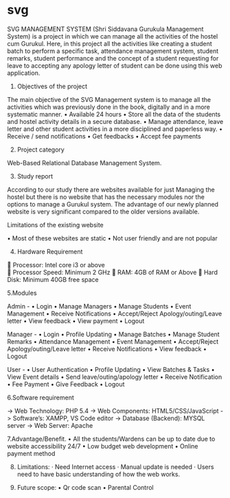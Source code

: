 # svg
SVG MANAGEMENT SYSTEM (Shri Siddavana Gurukula Management System) is a project in which we can manage all the activities of the hostel cum Gurukul. Here, in this project all the activities like creating a student batch to perform a specific task, attendance management system, student remarks, student performance and the concept of a student requesting for leave to accepting any apology letter of student can be done using this web application.


1.	Objectives of the project   

The main objective of the SVG Management system is to manage all the activities which was previously done in the book, digitally and in a more systematic manner.
•	Available 24 hours
•	Store all the data of the students and hostel activity details in a secure database.
•	Manage attendance, leave letter and other student activities in a more disciplined and paperless way.
•	Receive / send notifications
•	Get feedbacks
•	Accept fee payments

2.	Project category

Web-Based Relational Database Management System. 


3.	Study report

According to our study there are websites available for just Managing the hostel but there is no website that has the necessary modules nor the options to manage a Gurukul system. The advantage of our newly planned website is very significant compared to the older versions available. 

Limitations of the existing website

•	Most of these websites are static 
•	Not user friendly and are not popular

4.	Hardware Requirement

	Processor: Intel core i3 or above  
	Processor Speed: Minimum 2 GHz 
	RAM: 4GB of RAM or Above 
	Hard Disk: Minimum 40GB free space


5.Modules

Admin -
•	Login 
•	Manage Managers
•	Manage Students
•	Event Management
•	Receive Notifications 
•	Accept/Reject Apology/outing/Leave letter
•	View feedback
•	View payment
•	Logout


Manager -
•	Login 
•	Profile Updating
•	Manage Batches
•	Manage Student Remarks
•	Attendance Management
•	Event Management
•	Accept/Reject Apology/outing/Leave letter
•	Receive Notifications 
•	View feedback
•	Logout

User -
•	User Authentication
•	Profile Updating
•	View Batches & Tasks
•	View Event details
•	Send leave/outing/apology letter 
•	Receive Notification
•	Fee Payment
•	Give Feedback
•	Logout

6.Software requirement

->	Web Technology: PHP 5.4
->	Web Components: HTML5/CSS/JavaScript
->	Software’s: XAMPP, VS Code editor
->	Database (Backend): MYSQL server
->	Web Server: Apache


7.Advantage/Benefit.
•	All the students/Wardens can be up to date due to website accessibility 24/7
•	Low budget web development
•	Online payment method

8. Limitations:
·       Need Internet access 
·       Manual update is needed 
·       Users need to have basic understanding of how the web works.
 
9. Future scope:
•	Qr code scan
•	Parental Control

